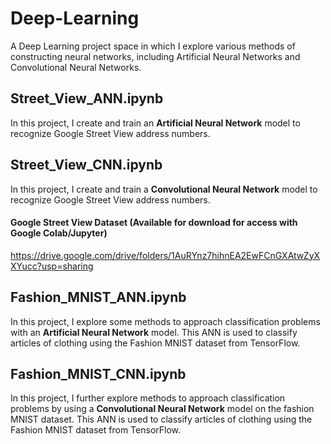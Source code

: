 # Deep-Learning
A Deep Learning project space in which I explore various methods of constructing neural networks, including Artificial Neural Networks and Convolutional Neural Networks.

## Street_View_ANN.ipynb
In this project, I create and train an **Artificial Neural Network** model to recognize Google Street View address numbers.

## Street_View_CNN.ipynb
In this project, I create and train a **Convolutional Neural Network** model to recognize Google Street View address numbers.

#### Google Street View Dataset (Available for download for access with Google Colab/Jupyter)
https://drive.google.com/drive/folders/1AuRYnz7hihnEA2EwFCnGXAtwZyXXYucc?usp=sharing


## Fashion_MNIST_ANN.ipynb
In this project, I explore some methods to approach classification problems with an **Artificial Neural Network** model. This ANN is used to classify articles of clothing using the Fashion MNIST dataset from TensorFlow.

## Fashion_MNIST_CNN.ipynb
In this project, I further explore methods to approach classification problems by using a **Convolutional Neural Network** model on the fashion MNIST dataset. This ANN is used to classify articles of clothing using the Fashion MNIST dataset from TensorFlow.
